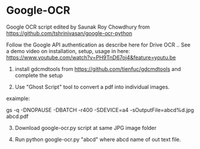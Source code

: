 # Google-OCR
Google OCR script edited by Saunak Roy Chowdhury from https://github.com/tshrinivasan/google-ocr-python


Follow the Google API authentication as describe here for Drive OCR .. 
See a demo video on installation, setup, usage in here: https://www.youtube.com/watch?v=PH9TnD67oj4&feature=youtu.be

1. install gdcmdtools from https://github.com/tienfuc/gdcmdtools and complete the setup

2. Use "Ghost Script" tool to convert a pdf into individual images.

exaimple:

gs -q -DNOPAUSE -DBATCH -r400 -SDEVICE=a4 -sOutputFile=abcd%d.jpg abcd.pdf

3. Download google-ocr.py script at same JPG image  folder

4. Run python google-ocr.py "abcd"   where abcd name of out text file.
